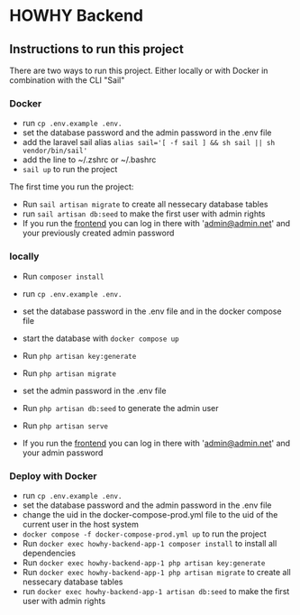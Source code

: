 
# HOWHY Backend

## Instructions to run this project

There are two ways to run this project. Either locally or with Docker in combination with the CLI "Sail"

### Docker

- run `cp .env.example .env.`
- set the database password and the admin password in the .env file
- add the laravel sail alias `alias sail='[ -f sail ] && sh sail || sh vendor/bin/sail'`
- add the line to  ~/.zshrc or ~/.bashrc
- `sail up` to run the project

The first time you run the project:

- Run `sail artisan migrate` to create all nessecary database tables
- run `sail artisan db:seed` to make the first user with admin rights
- If you run the [frontend](https://github.com/HOWHY-HTWK/howhy-frontend/tree/development) you can log in there with 'admin@admin.net' and your previously created admin password

### locally

- Run `composer install`
- run `cp .env.example .env.`
- set the database password in the .env file and in the docker compose file
- start the database with `docker compose up`
- Run `php artisan key:generate`
- Run `php artisan migrate`
- set the admin password in the .env file
- Run `php artisan db:seed` to generate the admin user
- Run `php artisan serve`

- If you run the [frontend](https://github.com/HOWHY-HTWK/howhy-frontend/tree/development) you can log in there with 'admin@admin.net' and your admin password

### Deploy with Docker

- run `cp .env.example .env.`
- set the database password and the admin password in the .env file
- change the uid in the docker-compose-prod.yml file to the uid of the current user in the host system
- `docker compose -f docker-compose-prod.yml up` to run the project
- Run `docker exec howhy-backend-app-1 composer install` to install all dependencies
- Run `docker exec howhy-backend-app-1 php artisan key:generate`
- Run `docker exec howhy-backend-app-1 php artisan migrate` to create all nessecary database tables
- run `docker exec howhy-backend-app-1 artisan db:seed` to make the first user with admin rights
